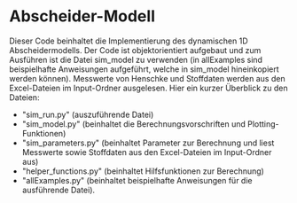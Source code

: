 # Abscheider-Modell
Dieser Code beinhaltet die Implementierung des dynamischen 1D Abscheidermodells. Der Code ist objektorientiert aufgebaut und zum Ausführen ist die Datei sim_model zu verwenden (in allExamples sind beispielhafte Anweisungen aufgeführt, welche in sim_model hineinkopiert werden können). Messwerte von Henschke und Stoffdaten werden aus den Excel-Dateien im Input-Ordner ausgelesen. Hier ein kurzer Überblick zu den Dateien:
- "sim_run.py" (auszuführende Datei)
- "sim_model.py" (beinhaltet die Berechnungsvorschriften und Plotting-Funktionen)
- "sim_parameters.py" (beinhaltet Parameter zur Berechnung und liest Messwerte sowie Stoffdaten aus den Excel-Dateien im 			Input-Ordner aus)
- "helper_functions.py" (beinhaltet Hilfsfunktionen zur Berechnung)
- "allExamples.py" (beinhaltet beispielhafte Anweisungen für die ausführende Datei).

